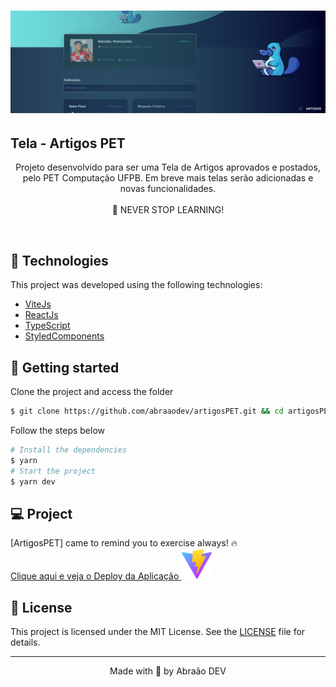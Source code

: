 <h1 align="center">
    <img alt="Capa do ArtigosPET" title="Artigos PET" src=".github/capa.png" />
</h1>

## Tela - Artigos PET

<p align="center">
  <span>Projeto desenvolvido para ser uma Tela de Artigos aprovados e postados, pelo PET Computação UFPB. Em breve mais telas serão adicionadas e novas funcionalidades.
   <br>
   <br>
    🚀 NEVER STOP LEARNING!
  </span>
</p>

<br>

## 🧪 Technologies

This project was developed using the following technologies:

- [ViteJs](https://vitejs.dev/)
- [ReactJs](https://reactjs.org)
- [TypeScript](https://www.typescriptlang.org/)
- [StyledComponents](https://styled-components.com)

## 🚀 Getting started

Clone the project and access the folder

```zsh
$ git clone https://github.com/abraaodev/artigosPET.git && cd artigosPET
```

Follow the steps below

```zsh
# Install the dependencies
$ yarn
# Start the project
$ yarn dev
```

## 💻 Project

[ArtigosPET] came to remind you to exercise always! 🔥 <br>
<a href="https://artigos-pet.vercel.app/" target="blank">Clique aqui e veja o Deploy da Aplicação <img width="50px" src=".github/vite.svg"/></a>

## 📝 License

This project is licensed under the MIT License. See the [LICENSE](LICENSE.md) file for details.

---

<p align="center">Made with 💜 by Abraão DEV</p>
